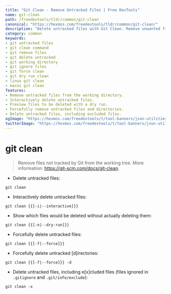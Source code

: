 ```yaml
---
title: "Git Clean - Remove Untracked Files | Free DevTools"
name: git-clean
path: /freedevtools/tldr/common/git-clean
canonical: "https://hexmos.com/freedevtools/tldr/common/git-clean/"
description: "Delete untracked files with Git Clean. Remove unwanted files and directories from your Git working directory effortlessly. Free online tool, no registration required."
category: common
keywords:
- git untracked files
- git clean command
- git remove files
- git delete untracked
- git working directory
- git ignore files
- git force clean
- git dry run clean
- linux git clean
- macos git clean
features:
- Remove untracked files from the working directory.
- Interactively delete untracked files.
- Preview files to be deleted with a dry run.
- Forcefully remove untracked files and directories.
- Delete untracked files, including excluded files.
ogImage: "https://hexmos.com/freedevtools/t/tool-banners/json-utilities-banner.png"
twitterImage: "https://hexmos.com/freedevtools/t/tool-banners/json-utilities-banner.png"
---
```


# git clean

> Remove files not tracked by Git from the working tree.
> More information: <https://git-scm.com/docs/git-clean>.

- Delete untracked files:

`git clean`

- Interactively delete untracked files:

`git clean {{[-i|--interactive]}}`

- Show which files would be deleted without actually deleting them:

`git clean {{[-n|--dry-run]}}`

- Forcefully delete untracked files:

`git clean {{[-f|--force]}}`

- Forcefully delete untracked [d]irectories:

`git clean {{[-f|--force]}} -d`

- Delete untracked files, including e[x]cluded files (files ignored in `.gitignore` and `.git/info/exclude`):

`git clean -x`
